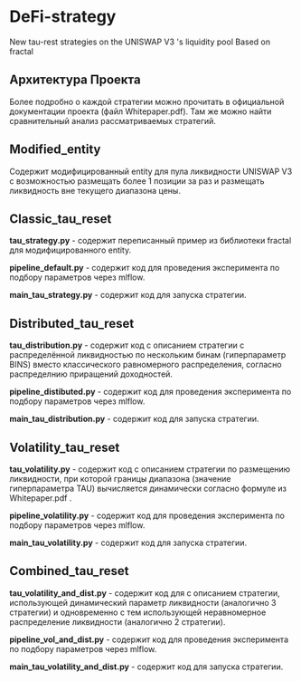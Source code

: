 # DeFi-strategy
New tau-rest strategies on the UNISWAP V3 's liquidity pool
Based on fractal

## Архитектура Проекта

Более подробно  о каждой стратегии можно прочитать в официальной документации проекта (файл Whitepaper.pdf). Там же можно найти сравнительный анализ рассматриваемых стратегий.

## Modified_entity

Содержит модифицированный entity для пула ликвидности UNISWAP V3 с возможностью размещать более 1 позиции за раз и размещать ликвидность вне текущего диапазона цены.

## Classic_tau_reset

**tau_strategy.py** - cодержит переписанный пример из библиотеки fractal для модифицированного entity.

**pipeline_default.py** - содержит код для проведения эксперимента по подбору параметров через mlflow.

**main_tau_strategy.py** - cодержит код для запуска стратегии.

## Distributed_tau_reset

**tau_distribution.py** - cодержит код с описанием стратегии с распределённой ликвидностью по нескольким бинам (гиперпараметр BINS) вместо классического равномерного распределения, согласно распределнию приращений доходностей.

**pipeline_distibuted.py** - содержит код для проведения эксперимента по подбору параметров через mlflow.

**main_tau_distribution.py** - cодержит код для запуска стратегии.


## Volatility_tau_reset

**tau_volatility.py** - cодержит код с описанием стратегии по размещению ликвидности, при которой границы диапазона (значение гиперпараметра TAU) вычисляется динамически согласно формуле из Whitepaper.pdf .

**pipeline_volatility.py** - содержит код для проведения эксперимента по подбору параметров через mlflow.

**main_tau_volatility.py** - cодержит код для запуска стратегии.

## Combined_tau_reset

**tau_volatility_and_dist.py** - cодержит код для c описанием стратегии, использующей динамический параметр ликвидности (аналогично 3 стратегии) и одновременно с тем использующей неравномерное распределение ликвидности (аналогично 2 стратегии).

**pipeline_vol_and_dist.py** - содержит код для проведения эксперимента по подбору параметров через mlflow.

**main_tau_volatility_and_dist.py** - cодержит код для запуска стратегии.